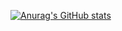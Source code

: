 
[![Anurag's GitHub stats](https://github-readme-stats.vercel.app/api?username=guilhemvnt)](https://github.com/anuraghazra/github-readme-stats)
